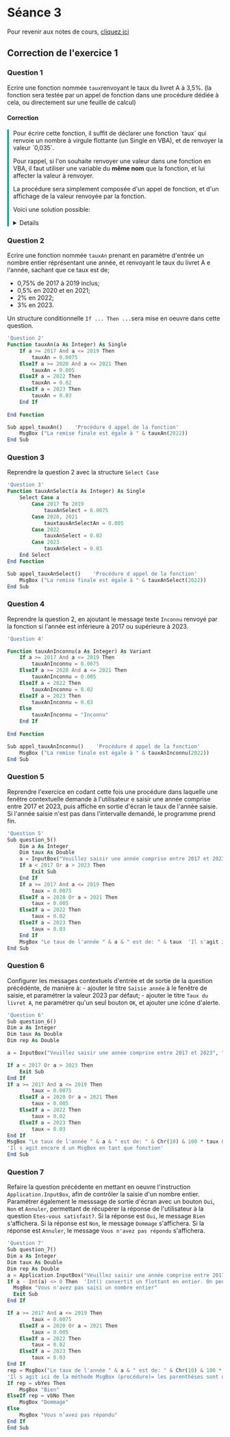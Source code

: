 # Séance 3

Pour revenir aux notes de cours, [cliquez ici](README.md)

## Correction de l'exercice 1

### Question 1

Ecrire une fonction nommée `taux`renvoyant le taux du livret A à 3,5%.
(la fonction sera testée par un appel de fonction dans une procédure dédiée à cela, ou directement sur une feuille de calcul)

#### Correction

<div style="border-left:solid #17a589 4px;padding-left:10px; ">
Pour écrire cette fonction, il suffit de déclarer une fonction `taux` qui renvoie un
nombre à virgule flottante (un Single en VBA), et de renvoyer la valeur `0,035`.

Pour rappel, si l'on souhaite renvoyer une valeur dans une fonction en VBA, il faut
utiliser une variable du **même nom** que la fonction, et lui affecter la valeur à renvoyer.

La procédure sera simplement composée d'un appel de fonction, et d'un affichage de la
valeur renvoyée par la fonction.

Voici une solution possible:


<details>

```php
'Question 1'
Function taux() As Single
    taux = 0.035
End Function

Sub appel_taux()
    MsgBox ("le taux est de " & taux())
End Sub
```

</details>
</div>

### Question 2

Ecrire une fonction nommée `tauxAn` prenant en paramètre d'entrée un nombre entier réprésentant une année, et renvoyant le taux du livret A e l'année, sachant que ce taux est de;

- 0,75% de 2017 à 2019 inclus;
- 0,5% en 2020 et en 2021;
- 2% en 2022;
- 3% en 2023.

Un structure conditionnelle `If ... Then ...`sera mise en oeuvre dans cette question.

```php
'Question 2'
Function tauxAn(a As Integer) As Single
    If a >= 2017 And a <= 2019 Then
        tauxAn = 0.0075
    ElseIf a >= 2020 And a <= 2021 Then
        tauxAn = 0.005
    ElseIf a = 2022 Then
        tauxAn = 0.02
    ElseIf a = 2023 Then
        tauxAn = 0.03
    End If
    
End Function

Sub appel_tauxAn()    'Procédure d appel de la fonction'
    MsgBox ("La remise finale est égale à " & tauxAn(2022))
End Sub
```

### Question 3

Reprendre la question 2 avec la structure `Select Case`

```php
'Question 3'
Function tauxAnSelect(a As Integer) As Single
    Select Case a
        Case 2017 To 2019
            tauxAnSelect = 0.0075
        Case 2020, 2021
            tauxtauxAnSelectAn = 0.005
        Case 2022
            tauxAnSelect = 0.02
        Case 2023
            tauxAnSelect = 0.03
    End Select
End Function

Sub appel_tauxAnSelect()    'Procédure d appel de la fonction'
    MsgBox ("La remise finale est égale à " & tauxAnSelect(2022))
End Sub
```

### Question 4

Reprendre la question 2, en ajoutant le message texte `Inconnu` renvoyé par la fonction si l'année est inférieure à 2017 ou supérieure à 2023.

```php
'Question 4'

Function tauxAnInconnu(a As Integer) As Variant
    If a >= 2017 And a <= 2019 Then
        tauxAnInconnu = 0.0075
    ElseIf a >= 2020 And a <= 2021 Then
        tauxAnInconnu = 0.005
    ElseIf a = 2022 Then
        tauxAnInconnu = 0.02
    ElseIf a = 2023 Then
        tauxAnInconnu = 0.03
    Else
        tauxAnInconnu = "Inconnu"
    End If
    
End Function

Sub appel_tauxAnInconnu()    'Procédure d appel de la fonction'
    MsgBox ("La remise finale est égale à " & tauxAnInconnu(2022))
End Sub
```

### Question 5

Reprendre l'exercice en codant cette fois une procédure dans laquelle une fenêtre contextuelle demande à l'utilisateur e saisir une année comprise entre 2017 et 2023, puis affiche en sortie d'écran le taux de l'année saisie. Si l'année saisie n'est pas dans l'intervalle demandé, le programme prend fin.

```php
'Question 5'
Sub question_5()
    Dim a As Integer
    Dim taux As Double
    a = InputBox("Veuillez saisir une année comprise entre 2017 et 2023")
    If a < 2017 Or a > 2023 Then
        Exit Sub
    End If
    If a >= 2017 And a <= 2019 Then
        taux = 0.0075
    ElseIf a = 2020 Or a = 2021 Then
        taux = 0.005
    ElseIf a = 2022 Then
        taux = 0.02
    ElseIf a = 2023 Then
        taux = 0.03
    End If
    MsgBox "Le taux de l'année " & a & " est de: " & taux  'Il s'agit ici de la Fonction MsgBox (pas de parenthèses nécessaires)
End Sub
```

### Question 6

Configurer les messages contextuels d'entrée et de sortie de la question précédénte, de manière à:
    - ajouter le titre `Saisie année` à le fenêtre de saisie, et paramétrer la valeur 2023 par défaut;
    - ajouter le titre `Taux du livret A`, ne paramétrer qu'un seul bouton `OK`, et ajouter une icône d'alerte.

```php
'Question 6'
Sub question_6()
Dim a As Integer
Dim taux As Double
Dim rep As Double

a = InputBox("Veuillez saisir une année comprise entre 2017 et 2023", "Saisie année", 2023)

If a < 2017 Or a > 2023 Then
    Exit Sub
End If
If a >= 2017 And a <= 2019 Then
        taux = 0.0075
    ElseIf a = 2020 Or a = 2021 Then
        taux = 0.005
    ElseIf a = 2022 Then
        taux = 0.02
    ElseIf a = 2023 Then
        taux = 0.03
End If
MsgBox "Le taux de l'année " & a & " est de: " & Chr(10) & 100 * taux & " %", vbOKOnly + vbExclamation + vbDefaultButton2, "Taux du livert A"
'Il s agit encore d un MsgBox en tant que fonction'
End Sub
```

### Question 7

Refaire la question précédente en mettant en oeuvre l'instruction `Application.InputBox`, afin de contrôler la saisie d'un nombre entier. Paramétrer également le messsage de sortie d'écran avec un bouton `Oui`, `Non` et `Annuler`, permettant de récupérer la réponse de l'utilisateur à la question `Etes-vous satisfait?`. Si la réponse est `Oui`, le message `Bien` s'affichera. Si la réponse est `Non`, le message `Dommage` s'affichera. Si la réponse est `Annuler`, le message `Vous n'avez pas répondu` s'affichera.

```php
'Question 7'
Sub question_7()
Dim a As Integer
Dim taux As Double
Dim rep As Double
a = Application.InputBox("Veuillez saisir une année comprise entre 2017 et 2023", "Saisie année", 2023, Type:=1)
If a - Int(a) <> 0 Then  'Int() convertit un flottant en entier. On peut aussi utiliser Fix()'
  MsgBox "Vous n'avez pas saisi un nombre entier"
  Exit Sub
End If

If a >= 2017 And a <= 2019 Then
        taux = 0.0075
    ElseIf a = 2020 Or a = 2021 Then
        taux = 0.005
    ElseIf a = 2022 Then
        taux = 0.02
    ElseIf a = 2023 Then
        taux = 0.03
End If
rep = MsgBox("Le taux de l'année " & a & " est de: " & Chr(10) & 100 * taux & " %", vbYesNoCancel + vbExclamation + vbDefaultButton2, "Taux du livert A")
'Il s agit ici de la méthode MsgBox (procédure)= les parenthèses sont obligatoires, ainsi que son affectation à une variable'
If rep = vbYes Then
    MsgBox "Bien"
ElseIf rep = vbNo Then
    MsgBox "Dommage"
Else
    MsgBox "Vous n’avez pas répondu"
End If
End Sub
```